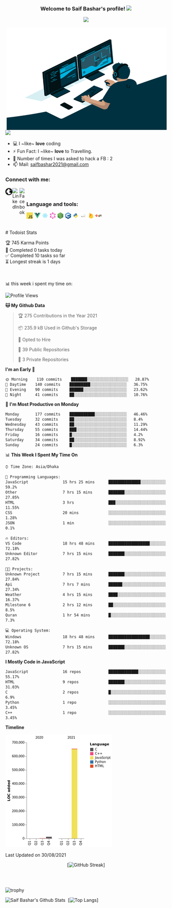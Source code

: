<h3 align="center">
  Welcome to Saif Bashar's profile!
  <img src="https://media.giphy.com/media/hvRJCLFzcasrR4ia7z/giphy.gif" width="28">
</h3>
<p align="center">
  <a href="https://github.com/saifbashar"><img src="https://readme-typing-svg.herokuapp.com/?lines=Full-stack%20web%20and%20app%20developer;Self-taught%20UI%2FUX%20Designer;2%2B%20years%20of%20coding%20experience;Always%20learning%20new%20things&center=true&width=380&height=45"></a>
</p>


<img align="right" alt="GIF" src="https://raw.githubusercontent.com/saifbashar/saifbashar/main/code.gif" width="500" height="320" />

  
![](https://komarev.com/ghpvc/?username=saifbashar&color=green&style=flat-square&label=PROFILE+VIEWS)



  
  

- 💻 I ~like~ **love** coding
- ⚡ Fun Fact: I ~like~ **love** to Travelling.
- 🏅 Number of times I was asked to hack a FB : 2
- 📫 Mail: saifbashar2021@gmail.com

 
<!-- - Usesless Stats:
 👯 I have successfully worked on production level projects regarding android, web and backend.
currently perfecting my skills with ReactJS and Android MVVM Architecture.


-->
 ### Connect with me:

[<img align="left" alt="" width="22px" src="https://raw.githubusercontent.com/iconic/open-iconic/master/svg/globe.svg" />][website]
[<img align="left" alt="LinkedIn" width="22px" src="https://cdn.jsdelivr.net/npm/simple-icons@v3/icons/linkedin.svg" />][linkedin]
[<img align="left" alt="Facebook" width="22px" src="https://cdn.jsdelivr.net/npm/simple-icons@v3/icons/facebook.svg" />][facebook]


<br /> 


 ### Language and tools:

<code><img height="20" src="https://raw.githubusercontent.com/github/explore/80688e429a7d4ef2fca1e82350fe8e3517d3494d/topics/javascript/javascript.png"></code>
<code><img height="20" src="https://raw.githubusercontent.com/github/explore/80688e429a7d4ef2fca1e82350fe8e3517d3494d/topics/vue/vue.png"></code>
<code><img height="20" src="https://raw.githubusercontent.com/github/explore/80688e429a7d4ef2fca1e82350fe8e3517d3494d/topics/react/react.png"></code>
<code><img height="20" src="https://raw.githubusercontent.com/github/explore/5c058a388828bb5fde0bcafd4bc867b5bb3f26f3/topics/graphql/graphql.png"></code>
<code><img height="20" src="https://raw.githubusercontent.com/github/explore/80688e429a7d4ef2fca1e82350fe8e3517d3494d/topics/nodejs/nodejs.png"></code>
<code><img height="20" src="https://raw.githubusercontent.com/github/explore/80688e429a7d4ef2fca1e82350fe8e3517d3494d/topics/cpp/cpp.png"></code>
<code><img height="20" src="https://raw.githubusercontent.com/github/explore/80688e429a7d4ef2fca1e82350fe8e3517d3494d/topics/python/python.png"></code>
<code><img height="20" src="https://raw.githubusercontent.com/github/explore/80688e429a7d4ef2fca1e82350fe8e3517d3494d/topics/mysql/mysql.png"></code>
<code><img height="20" src="https://raw.githubusercontent.com/github/explore/80688e429a7d4ef2fca1e82350fe8e3517d3494d/topics/firebase/firebase.png"></code>
<code><img height="20" src="https://raw.githubusercontent.com/github/explore/80688e429a7d4ef2fca1e82350fe8e3517d3494d/topics/git/git.png"></code>

  
  


<br />
# Todoist Stats

<!-- TODO-IST:START -->
🏆  745 Karma Points           
🌸  Completed 0 tasks today           
✅  Completed 10 tasks so far           
⏳  Longest streak is 1 days
<!-- TODO-IST:END -->
<br />

📊 this week i spent my time on:
<br />

<!--START_SECTION:waka-->
![Profile Views](http://img.shields.io/badge/Profile%20Views-12-blue)

**🐱 My Github Data** 

> 🏆 275 Contributions in the Year 2021
 > 
> 📦 235.9 kB Used in Github's Storage 
 > 
> 💼 Opted to Hire
 > 
> 📜 39 Public Repositories 
 > 
> 🔑 3 Private Repositories  
 > 
**I'm an Early 🐤** 

```text
🌞 Morning    110 commits    ███████░░░░░░░░░░░░░░░░░░   28.87% 
🌆 Daytime    140 commits    █████████░░░░░░░░░░░░░░░░   36.75% 
🌃 Evening    90 commits     ██████░░░░░░░░░░░░░░░░░░░   23.62% 
🌙 Night      41 commits     ██░░░░░░░░░░░░░░░░░░░░░░░   10.76%

```
📅 **I'm Most Productive on Monday** 

```text
Monday       177 commits    ███████████░░░░░░░░░░░░░░   46.46% 
Tuesday      32 commits     ██░░░░░░░░░░░░░░░░░░░░░░░   8.4% 
Wednesday    43 commits     ██░░░░░░░░░░░░░░░░░░░░░░░   11.29% 
Thursday     55 commits     ███░░░░░░░░░░░░░░░░░░░░░░   14.44% 
Friday       16 commits     █░░░░░░░░░░░░░░░░░░░░░░░░   4.2% 
Saturday     34 commits     ██░░░░░░░░░░░░░░░░░░░░░░░   8.92% 
Sunday       24 commits     █░░░░░░░░░░░░░░░░░░░░░░░░   6.3%

```


📊 **This Week I Spent My Time On** 

```text
⌚︎ Time Zone: Asia/Dhaka

💬 Programming Languages: 
JavaScript               15 hrs 25 mins      ██████████████░░░░░░░░░░░   59.2% 
Other                    7 hrs 15 mins       ███████░░░░░░░░░░░░░░░░░░   27.85% 
HTML                     3 hrs               ███░░░░░░░░░░░░░░░░░░░░░░   11.55% 
CSS                      20 mins             ░░░░░░░░░░░░░░░░░░░░░░░░░   1.28% 
JSON                     1 min               ░░░░░░░░░░░░░░░░░░░░░░░░░   0.1%

🔥 Editors: 
VS Code                  18 hrs 48 mins      ██████████████████░░░░░░░   72.18% 
Unknown Editor           7 hrs 15 mins       ███████░░░░░░░░░░░░░░░░░░   27.82%

🐱‍💻 Projects: 
Unknown Project          7 hrs 15 mins       ███████░░░░░░░░░░░░░░░░░░   27.84% 
Api                      7 hrs 7 mins        ██████░░░░░░░░░░░░░░░░░░░   27.34% 
Weather                  4 hrs 15 mins       ████░░░░░░░░░░░░░░░░░░░░░   16.37% 
Milestone 6              2 hrs 12 mins       ██░░░░░░░░░░░░░░░░░░░░░░░   8.5% 
Quran                    1 hr 54 mins        █░░░░░░░░░░░░░░░░░░░░░░░░   7.3%

💻 Operating System: 
Windows                  18 hrs 48 mins      ██████████████████░░░░░░░   72.18% 
Unknown OS               7 hrs 15 mins       ███████░░░░░░░░░░░░░░░░░░   27.82%

```

**I Mostly Code in JavaScript** 

```text
JavaScript               16 repos            █████████████░░░░░░░░░░░░   55.17% 
HTML                     9 repos             ███████░░░░░░░░░░░░░░░░░░   31.03% 
C                        2 repos             █░░░░░░░░░░░░░░░░░░░░░░░░   6.9% 
Python                   1 repo              ░░░░░░░░░░░░░░░░░░░░░░░░░   3.45% 
C++                      1 repo              ░░░░░░░░░░░░░░░░░░░░░░░░░   3.45%

```


**Timeline**

![Chart not found](https://raw.githubusercontent.com/saifbashar/saifbashar/main/charts/bar_graph.png) 


 Last Updated on 30/08/2021
<!--END_SECTION:waka-->

<div align="center">
  

[![GitHub Streak](https://github-readme-streak-stats.herokuapp.com?user=saifbashar&theme=synthwave)]
  </div>
  
<br /><br />



  ![trophy](https://github-profile-trophy.vercel.app/?username=saifbashar&theme=juicyfresh&no-frame=true&row=1&&margin-w=20&no-bg=true)

  
<img align="left" alt="Saif Bashar's Github Stats" src="https://github-readme-stats.vercel.app/api?username=saifbashar&show_icons=true" />    &nbsp;
[![Top Langs](https://github-readme-stats.vercel.app/api/top-langs?username=saifbashar&count_private=true&show_icons=true)]
  </div>

  



[website]: https://saifbashar.wordpress.com/
[facebook]: https://www.facebook.com/yepitssaif/
[linkedin]:https://www.linkedin.com/in/saifbashar/
<br/>
<br/>


